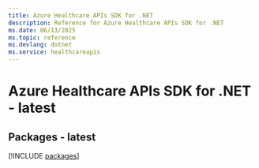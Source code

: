 ```yaml
---
title: Azure Healthcare APIs SDK for .NET
description: Reference for Azure Healthcare APIs SDK for .NET
ms.date: 06/13/2025
ms.topic: reference
ms.devlang: dotnet
ms.service: healthcareapis
---
```

# Azure Healthcare APIs SDK for .NET - latest
## Packages - latest
[!INCLUDE [packages](healthcare-apis-index.md)]